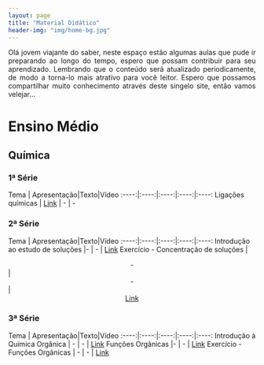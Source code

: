 ```yaml
---
layout: page
title: "Material Didático"
header-img: "img/home-bg.jpg"
---
```


<div style="text-align: justify"> Olá jovem viajante do saber, neste espaço estão algumas aulas que pude ir preparando ao longo do tempo, espero que possam contribuir para seu aprendizado. Lembrando que o conteúdo será atualizado periodicamente, de modo a torna-lo mais atrativo para você leitor. Espero que possamos compartilhar muito conhecimento através deste singelo site, então vamos velejar... </div>

# Ensino Médio
## Química
### 1ª Série
Tema |   Apresentação|Texto|Vídeo
:----:|:----:|:----:|:----:|:----:
Ligações químicas | [Link](https://drive.google.com/file/d/1JiECPLonayqr6rzlB82NL2fLwak6zSkm/view?usp=sharing) | - | -

### 2ª Série

 Tema |   Apresentação|Texto|Vídeo
:----:|:----:|:----:|:----:|:----:
Introdução ao estudo de soluções |- | - | [Link](https://youtu.be/vMhdA_d_5_U)
Exercício - Concentração de soluções |<div style="text-align: center"> -</div> | <div style="text-align: center">-</div> | <div style="text-align: center">[Link](https://youtu.be/ZdU1r1Oy2TE)</div>

### 3ª Série
Tema |   Apresentação|Texto|Vídeo
:----:|:----:|:----:|:----:|:----:
Introdução à Química Orgânica | - | - | [Link](https://www.youtube.com/watch?v=u0TRjmN5itE&t=5s)
Funções Orgânicas |- | - | [Link](https://youtu.be/g2QUJJqcPyQ)
Exercício - Funções Orgânicas | - | - | [Link](https://youtu.be/8l48-dUrPhE)